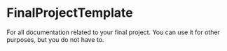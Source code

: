 # FinalProjectTemplate
For all documentation related to your final project. You can use it for other purposes, but you do not have to.
